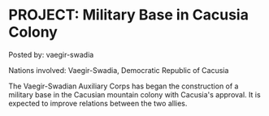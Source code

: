 # PROJECT: Military Base in Cacusia Colony

Posted by: vaegir-swadia

Nations involved: Vaegir-Swadia, Democratic Republic of Cacusia

The Vaegir-Swadian Auxiliary Corps has began the construction of a military base in the Cacusian mountain colony with Cacusia's approval. It is expected to improve relations between the two allies.